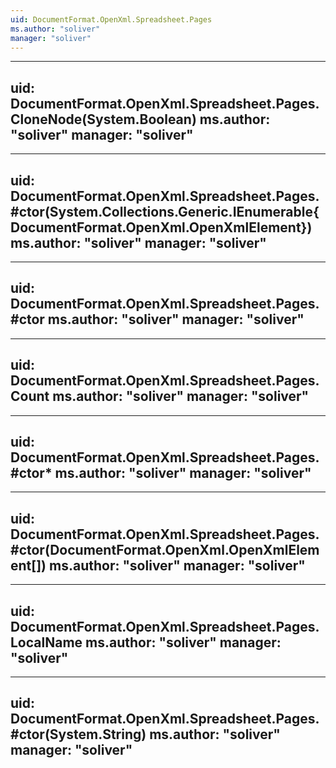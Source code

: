 ```yaml
---
uid: DocumentFormat.OpenXml.Spreadsheet.Pages
ms.author: "soliver"
manager: "soliver"
---
```


---
uid: DocumentFormat.OpenXml.Spreadsheet.Pages.CloneNode(System.Boolean)
ms.author: "soliver"
manager: "soliver"
---

---
uid: DocumentFormat.OpenXml.Spreadsheet.Pages.#ctor(System.Collections.Generic.IEnumerable{DocumentFormat.OpenXml.OpenXmlElement})
ms.author: "soliver"
manager: "soliver"
---

---
uid: DocumentFormat.OpenXml.Spreadsheet.Pages.#ctor
ms.author: "soliver"
manager: "soliver"
---

---
uid: DocumentFormat.OpenXml.Spreadsheet.Pages.Count
ms.author: "soliver"
manager: "soliver"
---

---
uid: DocumentFormat.OpenXml.Spreadsheet.Pages.#ctor*
ms.author: "soliver"
manager: "soliver"
---

---
uid: DocumentFormat.OpenXml.Spreadsheet.Pages.#ctor(DocumentFormat.OpenXml.OpenXmlElement[])
ms.author: "soliver"
manager: "soliver"
---

---
uid: DocumentFormat.OpenXml.Spreadsheet.Pages.LocalName
ms.author: "soliver"
manager: "soliver"
---

---
uid: DocumentFormat.OpenXml.Spreadsheet.Pages.#ctor(System.String)
ms.author: "soliver"
manager: "soliver"
---
